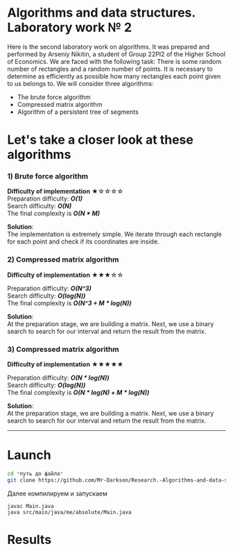 # Algorithms and data structures. Laboratory work № 2
Here is the second laboratory work on algorithms. It was prepared and performed by Arseniy Nikitin, a student of Group 22PI2 of the Higher School of Economics. We are faced with the following task: There is some random number of rectangles and a random number of points. It is necessary to determine as efficiently as possible how many rectangles each point given to us belongs to.
We will consider three algorithms:
- The brute force algorithm
- Compressed matrix algorithm
- Algorithm of a persistent tree of segments
# Let's take a closer look at these algorithms
 ### 1) Brute force algorithm
 **Difficulty of implementation** ★☆☆☆☆  
Preparation difficulty: _**O(1)**_  
Search difficulty: _**O(N)**_  
The final complexity is _**O(N * M)**_  

__Solution__:  
The implementation is extremely simple. We iterate through each rectangle for each point and check if its coordinates are inside.


### 2) Compressed matrix algorithm
 **Difficulty of implementation** ★★★☆☆  



Preparation difficulty: _**O(N^3)**_  
Search difficulty: _**O(log(N))**_  
The final complexity is _**O(N^3 + M * log(N))**_  

__Solution__:  
At the preparation stage, we are building a matrix. Next, we use a binary search to search for our interval and return the result from the matrix. 
 
### 3) Compressed matrix algorithm
 **Difficulty of implementation** ★★★★★  



Preparation difficulty: _**O(N * log(N))**_  
Search difficulty: _**O(log(N))**_  
The final complexity is _**O(N * log(N) + M * log(N))**_  

__Solution__:  
At the preparation stage, we are building a matrix. Next, we use a binary search to search for our interval and return the result from the matrix.
___
# Launch
```bash
cd *путь до файла*
git clone https://github.com/Mr-Darkson/Research.-Algorithms-and-data-structures-2.git
```
Далее компилируем и запускаем

```
javac Main.java
java src/main/java/me/absolute/Main.java
```
# Results
